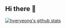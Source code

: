 ## Hi there 👋

[![hyeryeong's github stats](https://github-readme-stats.vercel.app/api?username=hyeryeongyu)](https://github.com/hyeryeongyu/github-readme-stats)
<!--

## Studying Now
https://img.shields.io/badge/Python-3776AB?style=for-the-badge&logo=python&logoColor=white
https://img.shields.io/badge/C-00599C?style=for-the-badge&logo=c&logoColor=white
https://img.shields.io/badge/C%2B%2B-00599C?style=for-the-badge&logo=c%2B%2B&logoColor=white
